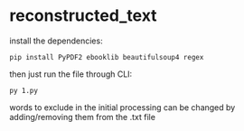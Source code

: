 # reconstructed_text

install the dependencies:
```
pip install PyPDF2 ebooklib beautifulsoup4 regex
```

then just run the file through CLI:
```
py 1.py
```

words to exclude in the initial processing can be changed by adding/removing them from the .txt file
 
